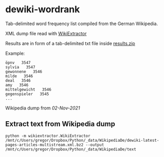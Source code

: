 # dewiki-wordrank

Tab-delimited word frequency list compiled from the German Wikipedia.

XML dump file read with [WikiExtractor](https://github.com/attardi/wikiextractor)

Results are in form of a tab-delimited txt file inside [results.zip](https://github.com/gambolputty/dewiki-wordrank/raw/master/results.zip)

Example:
```
öpnv   3547
sylvia   3547
gewonnene   3546
milde   3546
deal   3546
amy   3546
mittelgewicht   3546
gegenspieler   3545
...
```

Wikipedia dump from _02-Nov-2021_

## Extract text from Wikipedia dump
`python -m wikiextractor.WikiExtractor /mnt/c/Users/gregor/Dropbox/Python/_data/WikipediaDe/dewiki-latest-pages-articles-multistream.xml.bz2 --output /mnt/c/Users/gregor/Dropbox/Python/_data/WikipediaDe/text`